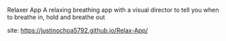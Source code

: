 Relaxer App
A relaxing breathing app with a visual director to tell you when to breathe in, hold and breathe out

site:
https://justinochoa5792.github.io/Relax-App/
